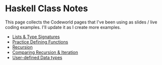 # Haskell Class Notes

This page collects the Codeworld pages that I've been using as slides
/ live coding examples.  I'll update it as I create more examples.

* [Lists & Type Signatures](https://codeworld.info/run.html?hash=P_j5tUK3Nh4zHxLEJM4694g)
* [Practice Defining Functions](https://codeworld.info/run.html?hash=PHAMsMzMtI6GW3fcc6Rv3cA)
* [Recursion](https://codeworld.info/run.html?hash=PP1UZm3lci8SlU1VDOeLaJw)
* [Comparing Recursion & Iteration](https://codeworld.info/run.html?hash=P7gE0hbW0Y0cDQ7LPyNOh3Q)
* [User-defined Data types](https://codeworld.info/run.html?hash=PypMlEbKbqzK4mrdiN9tlyw)
